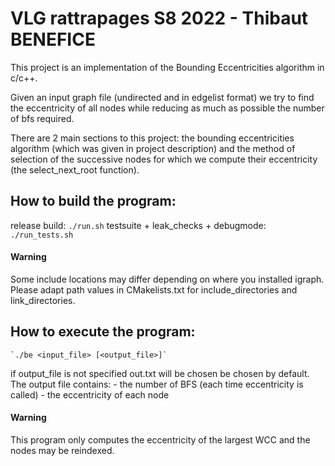 # VLG rattrapages S8 2022 - Thibaut BENEFICE

This project is an implementation of the Bounding Eccentricities algorithm in
c/c++.

Given an input graph file (undirected and in edgelist format) we try to find
the eccentricity of all nodes while reducing as much as possible the number of
bfs required.

There are 2 main sections to this project: the bounding eccentricities algorithm
(which was given in project description) and the method of selection of the
successive nodes for which we compute their eccentricity (the select_next_root
function).

## How to build the program:

release build:
    `./run.sh`
testsuite + leak_checks + debugmode:
    `./run_tests.sh`

#### Warning

Some include locations may differ depending on where you installed
igraph. Please adapt path values in CMakelists.txt for include_directories
and link_directories.

## How to execute the program:
    `./be <input_file> [<output_file>]`

if output_file is not specified out.txt will be chosen be chosen by default. The
output file contains:
    - the number of BFS (each time eccentricity is called)
    - the eccentricity of each node

#### Warning

This program only computes the eccentricity of the largest WCC and the
nodes may be reindexed.
